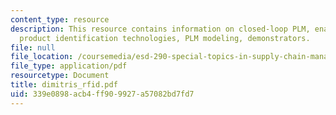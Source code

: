 ```yaml
---
content_type: resource
description: This resource contains information on closed-loop PLM, enabling technologies,
  product identification technologies, PLM modeling, demonstrators.
file: null
file_location: /coursemedia/esd-290-special-topics-in-supply-chain-management-spring-2005/339e0898acb4ff909927a57082bd7fd7_dimitris_rfid.pdf
file_type: application/pdf
resourcetype: Document
title: dimitris_rfid.pdf
uid: 339e0898-acb4-ff90-9927-a57082bd7fd7
---
```

